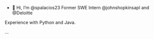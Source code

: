 - 👋 Hi, I’m @spalacios23
Former SWE Intern @johnshopkinsapl and @Deloitte

Experience with Python and Java. 

...



<!---
spalacios23/spalacios23 is a ✨ special ✨ repository because its `README.md` (this file) appears on your GitHub profile.
You can click the Preview link to take a look at your changes.
--->
